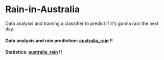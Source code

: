 # Rain-in-Australia
 Data analysis and training a classifier to predict if it's gonna rain the next day.

#### Data analysis and rain prediction: [australia_rain](australia_rain.ipynb) !!
#### Statistics: [australia_rain](australia_rain_statistics.ipynb) !!
